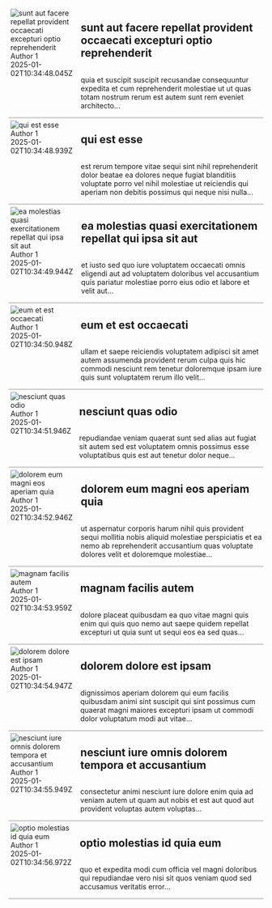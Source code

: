 <div
    class="article"
    id="article-2025-01-02T10:34:48.045Z"
    style="display: flex; gap: 1rem; border-bottom: 3px solid lightgray"
>
    <div
    class="metadata"
    style="
        display: flex;
        flex-direction: column;
        width: 25%;
        padding-left: 4px;
        padding-top: 4px;
        padding-bottom: 4px;
    "
    >
    <img
        src="https://www.sdsolutionsllc.com/wp-content/uploads/2015/12/Steganography-1024x768.png"
        alt="sunt aut facere repellat provident occaecati excepturi optio reprehenderit"
    />
    <div
        class="publication-details"
        style="display: flex; flex-direction: column"
    >
        <span class="author">Author 1</span>
        <date class="date">2025-01-02T10:34:48.045Z</date>
    </div>
    </div>
    <div
    class="content"
    style="display: flex; flex-direction: column"
    >
    <h2 class="title">
        sunt aut facere repellat provident occaecati excepturi optio reprehenderit
    </h2>
    <p class="summary">
        quia et suscipit
suscipit recusandae consequuntur expedita et cum
reprehenderit molestiae ut ut quas totam
nostrum rerum est autem sunt rem eveniet architecto...
    </p>
    </div>
</div>
<div
    class="article"
    id="article-2025-01-02T10:34:48.939Z"
    style="display: flex; gap: 1rem; border-bottom: 3px solid lightgray"
>
    <div
    class="metadata"
    style="
        display: flex;
        flex-direction: column;
        width: 25%;
        padding-left: 4px;
        padding-top: 4px;
        padding-bottom: 4px;
    "
    >
    <img
        src="https://www.sdsolutionsllc.com/wp-content/uploads/2015/12/Steganography-1024x768.png"
        alt="qui est esse"
    />
    <div
        class="publication-details"
        style="display: flex; flex-direction: column"
    >
        <span class="author">Author 1</span>
        <date class="date">2025-01-02T10:34:48.939Z</date>
    </div>
    </div>
    <div
    class="content"
    style="display: flex; flex-direction: column"
    >
    <h2 class="title">
        qui est esse
    </h2>
    <p class="summary">
        est rerum tempore vitae
sequi sint nihil reprehenderit dolor beatae ea dolores neque
fugiat blanditiis voluptate porro vel nihil molestiae ut reiciendis
qui aperiam non debitis possimus qui neque nisi nulla...
    </p>
    </div>
</div>
<div
    class="article"
    id="article-2025-01-02T10:34:49.944Z"
    style="display: flex; gap: 1rem; border-bottom: 3px solid lightgray"
>
    <div
    class="metadata"
    style="
        display: flex;
        flex-direction: column;
        width: 25%;
        padding-left: 4px;
        padding-top: 4px;
        padding-bottom: 4px;
    "
    >
    <img
        src="https://www.sdsolutionsllc.com/wp-content/uploads/2015/12/Steganography-1024x768.png"
        alt="ea molestias quasi exercitationem repellat qui ipsa sit aut"
    />
    <div
        class="publication-details"
        style="display: flex; flex-direction: column"
    >
        <span class="author">Author 1</span>
        <date class="date">2025-01-02T10:34:49.944Z</date>
    </div>
    </div>
    <div
    class="content"
    style="display: flex; flex-direction: column"
    >
    <h2 class="title">
        ea molestias quasi exercitationem repellat qui ipsa sit aut
    </h2>
    <p class="summary">
        et iusto sed quo iure
voluptatem occaecati omnis eligendi aut ad
voluptatem doloribus vel accusantium quis pariatur
molestiae porro eius odio et labore et velit aut...
    </p>
    </div>
</div>
<div
    class="article"
    id="article-2025-01-02T10:34:50.948Z"
    style="display: flex; gap: 1rem; border-bottom: 3px solid lightgray"
>
    <div
    class="metadata"
    style="
        display: flex;
        flex-direction: column;
        width: 25%;
        padding-left: 4px;
        padding-top: 4px;
        padding-bottom: 4px;
    "
    >
    <img
        src="https://www.sdsolutionsllc.com/wp-content/uploads/2015/12/Steganography-1024x768.png"
        alt="eum et est occaecati"
    />
    <div
        class="publication-details"
        style="display: flex; flex-direction: column"
    >
        <span class="author">Author 1</span>
        <date class="date">2025-01-02T10:34:50.948Z</date>
    </div>
    </div>
    <div
    class="content"
    style="display: flex; flex-direction: column"
    >
    <h2 class="title">
        eum et est occaecati
    </h2>
    <p class="summary">
        ullam et saepe reiciendis voluptatem adipisci
sit amet autem assumenda provident rerum culpa
quis hic commodi nesciunt rem tenetur doloremque ipsam iure
quis sunt voluptatem rerum illo velit...
    </p>
    </div>
</div>
<div
    class="article"
    id="article-2025-01-02T10:34:51.946Z"
    style="display: flex; gap: 1rem; border-bottom: 3px solid lightgray"
>
    <div
    class="metadata"
    style="
        display: flex;
        flex-direction: column;
        width: 25%;
        padding-left: 4px;
        padding-top: 4px;
        padding-bottom: 4px;
    "
    >
    <img
        src="https://www.sdsolutionsllc.com/wp-content/uploads/2015/12/Steganography-1024x768.png"
        alt="nesciunt quas odio"
    />
    <div
        class="publication-details"
        style="display: flex; flex-direction: column"
    >
        <span class="author">Author 1</span>
        <date class="date">2025-01-02T10:34:51.946Z</date>
    </div>
    </div>
    <div
    class="content"
    style="display: flex; flex-direction: column"
    >
    <h2 class="title">
        nesciunt quas odio
    </h2>
    <p class="summary">
        repudiandae veniam quaerat sunt sed
alias aut fugiat sit autem sed est
voluptatem omnis possimus esse voluptatibus quis
est aut tenetur dolor neque...
    </p>
    </div>
</div>
<div
    class="article"
    id="article-2025-01-02T10:34:52.946Z"
    style="display: flex; gap: 1rem; border-bottom: 3px solid lightgray"
>
    <div
    class="metadata"
    style="
        display: flex;
        flex-direction: column;
        width: 25%;
        padding-left: 4px;
        padding-top: 4px;
        padding-bottom: 4px;
    "
    >
    <img
        src="https://www.sdsolutionsllc.com/wp-content/uploads/2015/12/Steganography-1024x768.png"
        alt="dolorem eum magni eos aperiam quia"
    />
    <div
        class="publication-details"
        style="display: flex; flex-direction: column"
    >
        <span class="author">Author 1</span>
        <date class="date">2025-01-02T10:34:52.946Z</date>
    </div>
    </div>
    <div
    class="content"
    style="display: flex; flex-direction: column"
    >
    <h2 class="title">
        dolorem eum magni eos aperiam quia
    </h2>
    <p class="summary">
        ut aspernatur corporis harum nihil quis provident sequi
mollitia nobis aliquid molestiae
perspiciatis et ea nemo ab reprehenderit accusantium quas
voluptate dolores velit et doloremque molestiae...
    </p>
    </div>
</div>
<div
    class="article"
    id="article-2025-01-02T10:34:53.959Z"
    style="display: flex; gap: 1rem; border-bottom: 3px solid lightgray"
>
    <div
    class="metadata"
    style="
        display: flex;
        flex-direction: column;
        width: 25%;
        padding-left: 4px;
        padding-top: 4px;
        padding-bottom: 4px;
    "
    >
    <img
        src="https://www.sdsolutionsllc.com/wp-content/uploads/2015/12/Steganography-1024x768.png"
        alt="magnam facilis autem"
    />
    <div
        class="publication-details"
        style="display: flex; flex-direction: column"
    >
        <span class="author">Author 1</span>
        <date class="date">2025-01-02T10:34:53.959Z</date>
    </div>
    </div>
    <div
    class="content"
    style="display: flex; flex-direction: column"
    >
    <h2 class="title">
        magnam facilis autem
    </h2>
    <p class="summary">
        dolore placeat quibusdam ea quo vitae
magni quis enim qui quis quo nemo aut saepe
quidem repellat excepturi ut quia
sunt ut sequi eos ea sed quas...
    </p>
    </div>
</div>
<div
    class="article"
    id="article-2025-01-02T10:34:54.947Z"
    style="display: flex; gap: 1rem; border-bottom: 3px solid lightgray"
>
    <div
    class="metadata"
    style="
        display: flex;
        flex-direction: column;
        width: 25%;
        padding-left: 4px;
        padding-top: 4px;
        padding-bottom: 4px;
    "
    >
    <img
        src="https://www.sdsolutionsllc.com/wp-content/uploads/2015/12/Steganography-1024x768.png"
        alt="dolorem dolore est ipsam"
    />
    <div
        class="publication-details"
        style="display: flex; flex-direction: column"
    >
        <span class="author">Author 1</span>
        <date class="date">2025-01-02T10:34:54.947Z</date>
    </div>
    </div>
    <div
    class="content"
    style="display: flex; flex-direction: column"
    >
    <h2 class="title">
        dolorem dolore est ipsam
    </h2>
    <p class="summary">
        dignissimos aperiam dolorem qui eum
facilis quibusdam animi sint suscipit qui sint possimus cum
quaerat magni maiores excepturi
ipsam ut commodi dolor voluptatum modi aut vitae...
    </p>
    </div>
</div>
<div
    class="article"
    id="article-2025-01-02T10:34:55.949Z"
    style="display: flex; gap: 1rem; border-bottom: 3px solid lightgray"
>
    <div
    class="metadata"
    style="
        display: flex;
        flex-direction: column;
        width: 25%;
        padding-left: 4px;
        padding-top: 4px;
        padding-bottom: 4px;
    "
    >
    <img
        src="https://www.sdsolutionsllc.com/wp-content/uploads/2015/12/Steganography-1024x768.png"
        alt="nesciunt iure omnis dolorem tempora et accusantium"
    />
    <div
        class="publication-details"
        style="display: flex; flex-direction: column"
    >
        <span class="author">Author 1</span>
        <date class="date">2025-01-02T10:34:55.949Z</date>
    </div>
    </div>
    <div
    class="content"
    style="display: flex; flex-direction: column"
    >
    <h2 class="title">
        nesciunt iure omnis dolorem tempora et accusantium
    </h2>
    <p class="summary">
        consectetur animi nesciunt iure dolore
enim quia ad
veniam autem ut quam aut nobis
et est aut quod aut provident voluptas autem voluptas...
    </p>
    </div>
</div>
<div
    class="article"
    id="article-2025-01-02T10:34:56.972Z"
    style="display: flex; gap: 1rem; border-bottom: 3px solid lightgray"
>
    <div
    class="metadata"
    style="
        display: flex;
        flex-direction: column;
        width: 25%;
        padding-left: 4px;
        padding-top: 4px;
        padding-bottom: 4px;
    "
    >
    <img
        src="https://www.sdsolutionsllc.com/wp-content/uploads/2015/12/Steganography-1024x768.png"
        alt="optio molestias id quia eum"
    />
    <div
        class="publication-details"
        style="display: flex; flex-direction: column"
    >
        <span class="author">Author 1</span>
        <date class="date">2025-01-02T10:34:56.972Z</date>
    </div>
    </div>
    <div
    class="content"
    style="display: flex; flex-direction: column"
    >
    <h2 class="title">
        optio molestias id quia eum
    </h2>
    <p class="summary">
        quo et expedita modi cum officia vel magni
doloribus qui repudiandae
vero nisi sit
quos veniam quod sed accusamus veritatis error...
    </p>
    </div>
</div>

